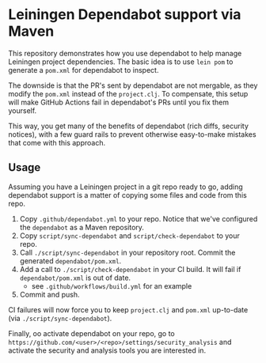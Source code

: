 # Leiningen Dependabot support via Maven

This repository demonstrates how you use dependabot to help
manage Leiningen project dependencies. The basic idea is to use `lein pom`
to generate a `pom.xml` for dependabot to inspect.

The downside is that the PR's sent by dependabot are not mergable, as they
modify the `pom.xml` instead of the `project.clj`.
To compensate, this setup will make GitHub Actions fail in dependabot's PRs until you fix them yourself.

This way, you get many of the benefits of dependabot (rich diffs, security notices), with a few guard rails
to prevent otherwise easy-to-make mistakes that come with this approach.

## Usage

Assuming you have a Leiningen project in a git repo ready to go, adding dependabot support is a matter of
copying some files and code from this repo.

1. Copy `.github/dependabot.yml` to your repo. Notice that we've configured the `dependabot` as a Maven repository.
2. Copy `script/sync-dependabot` and `script/check-dependabot` to your repo.
3. Call `./script/sync-dependabot` in your repository root. Commit the generated `dependabot/pom.xml`.
4. Add a call to `./script/check-dependabot` in your CI build. It will fail if `dependabot/pom.xml` is out of date.
   - see `.github/workflows/build.yml` for an example
5. Commit and push.

CI failures will now force you to keep `project.clj` and `pom.xml` up-to-date (via `./script/sync-dependabot`).

Finally, oo activate dependabot on your repo, go to `https://github.com/<user>/<repo>/settings/security_analysis` and activate
the security and analysis tools you are interested in.
